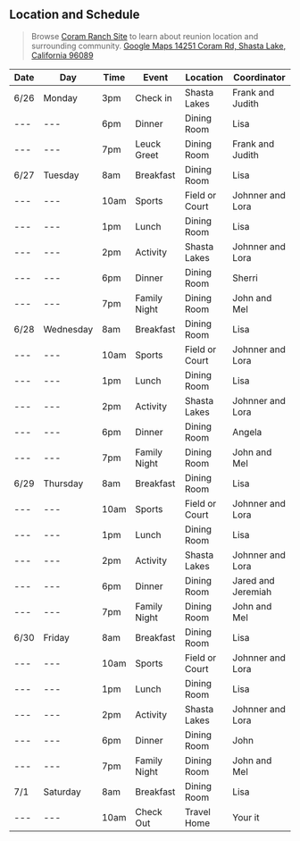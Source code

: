 ## Location and Schedule
> Browse [Coram Ranch Site](https://www.coramranch.com/) to learn about reunion location and surrounding community. [Google Maps 14251 Coram Rd, Shasta Lake, California 96089](https://www.google.com/maps/place/14251+Coram+Rd,+Shasta+Lake,+CA+96019/@40.707988,-122.44701,16z/data=!4m5!3m4!1s0x54d28be161c895ef:0xca3b8805b9b6a5ec!8m2!3d40.7079882!4d-122.4470104?hl=en)


| Date | Day | Time | Event | Location | Coordinator |
| --- | --- | --- | --- | --- | --- |
| 6/26 | Monday | 3pm | Check in | Shasta Lakes | Frank and Judith |
| --- | --- | 6pm | Dinner | Dining Room | Lisa |
| --- | --- | 7pm | Leuck Greet | Dining Room | Frank and Judith |
| 6/27 | Tuesday | 8am | Breakfast | Dining Room | Lisa |
| --- | --- | 10am | Sports | Field or Court | Johnner and Lora |
| --- | --- | 1pm | Lunch | Dining Room | Lisa |
| --- | --- | 2pm | Activity | Shasta Lakes | Johnner and Lora |
| --- | --- | 6pm | Dinner | Dining Room | Sherri |
| --- | --- | 7pm | Family Night | Dining Room | John and Mel |
| 6/28 | Wednesday | 8am | Breakfast | Dining Room | Lisa |
| --- | --- | 10am | Sports | Field or Court | Johnner and Lora |
| --- | --- | 1pm | Lunch | Dining Room | Lisa |
| --- | --- | 2pm | Activity | Shasta Lakes | Johnner and Lora |
| --- | --- | 6pm | Dinner | Dining Room | Angela |
| --- | --- | 7pm | Family Night | Dining Room | John and Mel |
| 6/29 | Thursday | 8am | Breakfast | Dining Room | Lisa |
| --- | --- | 10am | Sports | Field or Court | Johnner and Lora |
| --- | --- | 1pm | Lunch | Dining Room | Lisa |
| --- | --- | 2pm | Activity | Shasta Lakes | Johnner and Lora |
| --- | --- | 6pm | Dinner | Dining Room | Jared and Jeremiah |
| --- | --- | 7pm | Family Night | Dining Room | John and Mel |
| 6/30 | Friday | 8am | Breakfast | Dining Room | Lisa |
| --- | --- | 10am | Sports | Field or Court | Johnner and Lora |
| --- | --- | 1pm | Lunch | Dining Room | Lisa |
| --- | --- | 2pm | Activity | Shasta Lakes | Johnner and Lora |
| --- | --- | 6pm | Dinner | Dining Room | John |
| --- | --- | 7pm | Family Night | Dining Room |John and Mel |
| 7/1 | Saturday | 8am | Breakfast | Dining Room | Lisa |
| --- | --- | 10am | Check Out | Travel Home | Your it |
